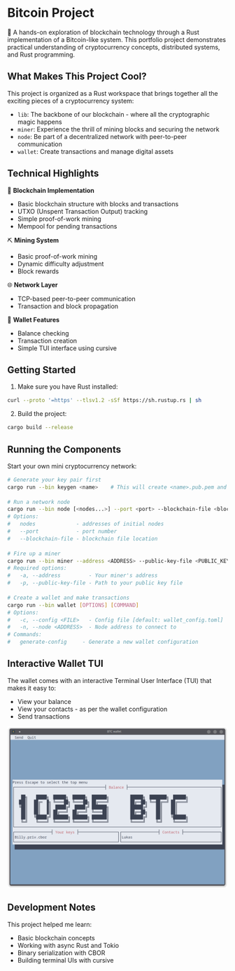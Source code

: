 # Bitcoin Project

🚀 A hands-on exploration of blockchain technology through a Rust implementation of a Bitcoin-like system. This portfolio project demonstrates practical understanding of cryptocurrency concepts, distributed systems, and Rust programming.

## What Makes This Project Cool?

This project is organized as a Rust workspace that brings together all the exciting pieces of a cryptocurrency system:

- `lib`: The backbone of our blockchain - where all the cryptographic magic happens
- `miner`: Experience the thrill of mining blocks and securing the network
- `node`: Be part of a decentralized network with peer-to-peer communication
- `wallet`: Create transactions and manage digital assets

## Technical Highlights

🔗 **Blockchain Implementation**
- Basic blockchain structure with blocks and transactions
- UTXO (Unspent Transaction Output) tracking
- Simple proof-of-work mining
- Mempool for pending transactions

⛏️ **Mining System**
- Basic proof-of-work mining
- Dynamic difficulty adjustment
- Block rewards

🌐 **Network Layer**
- TCP-based peer-to-peer communication
- Transaction and block propagation

💼 **Wallet Features**
- Balance checking
- Transaction creation
- Simple TUI interface using cursive

## Getting Started

1. Make sure you have Rust installed:
```bash
curl --proto '=https' --tlsv1.2 -sSf https://sh.rustup.rs | sh
```

2. Build the project:
```bash
cargo build --release
```

## Running the Components

Start your own mini cryptocurrency network:

```bash
# Generate your key pair first
cargo run --bin keygen <name>    # This will create <name>.pub.pem and <name>.priv.cbor

# Run a network node
cargo run --bin node [<nodes...>] --port <port> --blockchain-file <blockchain-file>
# Options:
#   nodes             - addresses of initial nodes
#   --port            - port number
#   --blockchain-file - blockchain file location

# Fire up a miner
cargo run --bin miner --address <ADDRESS> --public-key-file <PUBLIC_KEY_FILE>
# Required options:
#   -a, --address         - Your miner's address
#   -p, --public-key-file - Path to your public key file

# Create a wallet and make transactions
cargo run --bin wallet [OPTIONS] [COMMAND]
# Options:
#   -c, --config <FILE>   - Config file [default: wallet_config.toml]
#   -n, --node <ADDRESS>  - Node address to connect to
# Commands:
#   generate-config     - Generate a new wallet configuration
```

## Interactive Wallet TUI

The wallet comes with an interactive Terminal User Interface (TUI) that makes it easy to:
- View your balance
- View your contacts - as per the wallet configuration
- Send transactions

![Wallet TUI Screenshot](screenshots/wallet-tui.png)

## Development Notes

This project helped me learn:
- Basic blockchain concepts
- Working with async Rust and Tokio
- Binary serialization with CBOR
- Building terminal UIs with cursive
